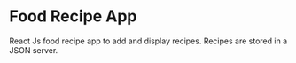 # Food Recipe App

React Js food recipe app to add and display recipes. Recipes are stored in a JSON server.
